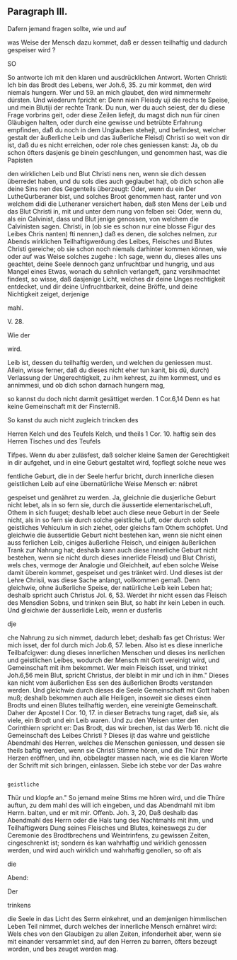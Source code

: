 
<!-- Seite 622 -->

Paragraph III.
--------------

Dafern jemand fragen sollte, wie und auf

was Weise der Mensch dazu kommet, daß er dessen teilhaftig und dadurch gespeiser wird ?

SO

<!-- Seite 623 -->

So antworte ich mit den klaren und ausdrücklichen Antwort. Worten Christi: Ich bin das Brodt des Lebens, wer Joh.6, 35. zu mir kommet, den wird niemals hungern. Wer und 59. an mich glaubet, den wird nimmermehr dúrsten. Und wiederum fpricht er: Denn niein Fleisdy uji die rechs te Speise, und mein Blutiji der rechte Trank. Du nun, wer du auch seiest, der du diese Frage vorbrins geit, oder diese Zeilen liefejt, du magst dich nun für cinen Gläubigen halten, oder durch eine gewisse und betrübte Erfahrung empfinden, daß du noch in dem Unglauben stehejt, und befindest, welcher gestalt der äußerliche Leib und das äußerliche Fleisd) Christi so weit von dir ist, daß du es nicht erreichen, oder role ches geniessen kanst: Ja, ob du schon öfters dasjenis ge binein geschlungen, und genommen hast, was die Papisten

den wirklichen Leib und Blut Christi nens nen, wenn sie dich dessen überredet haben, und du sols dies auch geglaubet hajt, ob dich schon alle deine Sins nen des Gegenteils überzeugt: Oder, wenn du ein Der LutheQurberaner bist, und solches Broot genommen hast, ranter und von welchem didi die Lutheraner versichert haben, daß sten Mens der Leib und das Blut Christi in, mit und unter dem nung von felben sei: Oder, wenn du, als ein Calvinist, dass und Blut jenige genossen, von welchem die Calvinisten sagen. Christi, in (ob sie es schon nur eine blosse Figur des Leibes Chris nanten) fti nennen,) daß es denen, die solches nelmen, zur Abends wirklichen Teilhaftigwerðung des Leibes, Fleisches und Blutes Christi gereiche; ob sie schon noch niemals darhinter kommen können, wie oder auf was Weise solches zugehe : Ich sage, wenn du, dieses alles uns geachtet, deine Seele dennoch ganz unfruchtbar und hungrig, und aus Mangel eines Etwas, wonach du sehnlich verlangeft, ganz versihmachtet findest, so wisse, daß dasjenige Licht, welches dir deine Unges rechtigkeit entdecket, und dir deine Unfruchtbarkeit, deine Bröffe, und deine Nichtigkeit zeiget, derjenige


mahl.



V. 28.

Wie der

wird.
<!-- Seite 624 -->
Leib ist, dessen du teilhaftig werden, und welchen du geniessen must. Allein, wisse ferner, daß du dieses nicht eher tun kanit, bis dü, durch) Verlassung der Ungerechtigkeit, zu ihm kehrest, zu ihm kommest, und es annimmesi, und ob dich schon darnach hungern mag,

so kannst du doch nicht darmit gesättiget werden. 1 Cor.6,14 Denn es hat keine Gemeinschaft mit der Finsterniß.

So kanst du auch nicht zugleich trincken des

Herren Kelch und des Teufels Kelch, und theils 1 Cor. 10. haftig sein des Herren Tisches und des Teufels

Tifpes. Wenn du aber zuläsfest, daß solcher kleine Samen der Gerechtigkeit in dir aufgehet, und in eine Geburt gestaltet wird, fopflegt solche neue wes

fentliche Geburt, die in der Seele herfur bricht, durch innerliche diesen geistlichen Leib auf eine übernatürliche Weise Mensch er: nábret

gespeiset und genähret zu werden. Ja, gleichnie die dusjerliche Geburt nicht lebet, als in so fern sie, durch die äussertide elementarischeLuft, Othem in sich fuuget; deshalb lebet auch diese neue Geburt in der Seele nicht, als in so fern sie durch solche geistliche Luft, oder durch solch geistliches Vehiculum in sich ziehet, oder gleichs fam Othem schöpfet. Und gleichwie die äussertidie Geburt nicht bestehen kan, wenn sie nicht einen auss ferlichen Leib, ciniges äußerliche Fleisch, und einigen äußerlichen Trank zur Nahrung hat; deshalb kann auch diese innerliche Geburt nicht bestehen, wenn sie nicht durch dieses innerlide Fleisd) und Blut Christi, wels ches, vermoge der Analogie und Gleichheit, auf eben solche Weise damit überein kommet, gespeiset und ges tränket wird. Und dieses ist der Lehre Chrisii, was diese Sache anlangt, vollkommen gemaß. Denn gleichwie, ohne äußerliche Speise, der natürliche Leib kein Leben hat; deshalb spricht auch Christus Jol. 6, 53. Werdet ihr nicht essen das Fleisch des Mensdien Sobns, und trinken sein Blut, so habt ihr kein Leben in euch. Und gleichwie der äusserlidie Leib, wenn er dusferlis

dje
<!-- Seite 625 -->

 che Nahrung zu sich nimmet, dadurch lebet; deshalb fas
get Christus: Wer mich isset, der fol durch mich Job.6, 57.
leben. Also ist es diese innerliche Teilbafcigwer:
dung dieses innerlichen Menschen und dieses ins
nerlichen und geistlichen Leibes, wodurch der Mensch
mit Gott vereinigt
 wird, und Gemeinschaft mit
ihm bekommet. Wer mein Fleisch isset, und trinket Joh.6,56
mein Blut, spricht Christus, der bleibt in mir und
ich in ihm." Dieses kan nicht vom äußerlichen Ess
sen des äußerlichen Brodts verstanden werden. Und
gleichwie durch dieses die Seele Gemeinschaft mit
Gott haben muß; deshalb bekommen auch alle Heiligen,
insoweit sie dieses einen Brodts und einen Blutes
teilhaftig werden, eine vereinigte Gemeinschaft.
 Daher der Apostel I Cor. 10, 17. in dieser Betrachs
tung raget, daß sie, als viele, ein Brodt und ein Leib
waren. Und zu den Weisen unter den Corinthiern
spricht er: Das Brodt, das wir brechen, ist das Werb 16.
nicht die Gemeinschaft des Leibes Christi ? Dieses ijt
das wahre und geistliche Abendmahl des Herren,
welches die Menschen geniessen, und dessen sie theils
baftig werden, wenn sie Christi Stimme hören, und
die Thür ihrer Herzen eröffnen, und ihn, obbelagter
massen nach, wie es die klaren Worte der Schrift
mit sich bringen, einlassen. Siebe ich stebe vor der Das wahre

                                                                                      geistliche
Thür und klopfe an." So jemand meine Stims
me hören wird, und die Thüre auftun, zu dem mahl des
will ich eingeben, und das Abendmahl mit ibm Herrn.
balten, und er mit mir. Offenb. Joh. 3, 20,
Daß deshalb das Abendmahl des Herrn oder die Hals
tung des Nachtmahls mit ihm, und Teilhaftigwers
Dung seines Fleisches und Blutes, keineswegs zu der
Ceremonie des Brodtbrechens und Weintrinfens, zu
gewissen Zeiten, cingeschrenkt ist; sondern és kan
wahrhaftig und wirklich genossen werden, und wird
auch wirklich und wahrhaftig genollen, so oft als

die

Abend:



Der

trinkens
<!-- Seite 626 -->
die Seele in das Licht des Serrn einkehret, und an demjenigen himmlischen Leben Teil nimmet, durch welches der innerliche Mensch ernähret wird: Wels ches von den Glaubigen zu allen Zeiten, infonderheit aber, wenn sie mit einander versammlet sind, auf den Herren zu barren, öfters bezeugt worden, und bes zeuget werden mag.
